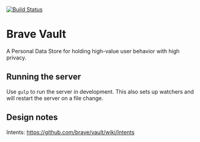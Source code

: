 [![Build Status](https://magnum.travis-ci.com/brave/vault.svg?token=tEKWpRH3WZFkPWrgxB9T)](https://magnum.travis-ci.com/brave/vault)

# Brave Vault

A Personal Data Store for holding high-value user behavior with high privacy.


## Running the server

Use `gulp` to run the server in development. This also sets up watchers and will restart the server on a file change.

## Design notes

Intents: https://github.com/brave/vault/wiki/Intents
